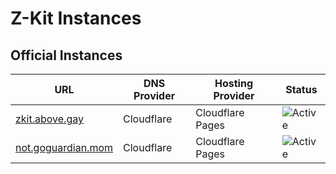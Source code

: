 # Z-Kit Instances
## Official Instances

| URL                                              | DNS Provider | Hosting Provider | Status                                                |
| ------------------------------------------------ | ------------ | ---------------- | ----------------------------------------------------- |
| [zkit.above.gay](https://zkit.above.gay)         | Cloudflare   | Cloudflare Pages | ![Active](https://img.shields.io/badge/Active-6AD141) |
| [not.goguardian.mom](https://not.goguardian.mom) | Cloudflare   | Cloudflare Pages | ![Active](https://img.shields.io/badge/Active-6AD141) |
